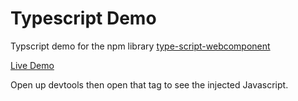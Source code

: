 # Typescript Demo

Typscript demo for the npm library [type-script-webcomponent](https://www.npmjs.com/package/type-script-webcomponent)

[Live Demo](https://niklus.github.io/typescript-demo/)

Open up devtools then open that tag <typescript></typescript> to see the injected Javascript.
